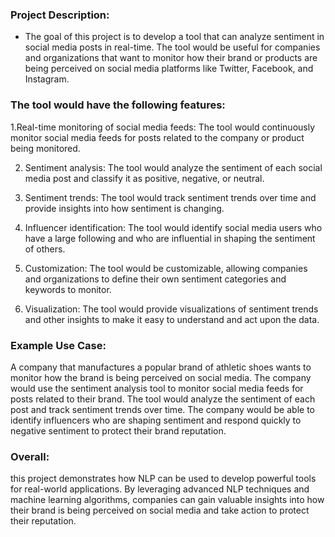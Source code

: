 ### Project Description: 
- The goal of this project is to develop a tool that can analyze sentiment in social media posts in real-time. The tool would be useful for companies and organizations that want to monitor how their brand or products are being perceived on social media platforms like Twitter, Facebook, and Instagram.

### The tool would have the following features:
1.Real-time monitoring of social media feeds: The tool would continuously monitor social media feeds for posts related to the company or product being monitored.

2. Sentiment analysis: The tool would analyze the sentiment of each social media post and classify it as positive, negative, or neutral.

3. Sentiment trends: The tool would track sentiment trends over time and provide insights into how sentiment is changing.

4. Influencer identification: The tool would identify social media users who have a large following and who are influential in shaping the sentiment of others.

5. Customization: The tool would be customizable, allowing companies and organizations to define their own sentiment categories and keywords to monitor.

6. Visualization: The tool would provide visualizations of sentiment trends and other insights to make it easy to understand and act upon the data.

### Example Use Case: 
A company that manufactures a popular brand of athletic shoes wants to monitor how the brand is being perceived on social media. The company would use the sentiment analysis tool to monitor social media feeds for posts related to their brand. The tool would analyze the sentiment of each post and track sentiment trends over time. The company would be able to identify influencers who are shaping sentiment and respond quickly to negative sentiment to protect their brand reputation.

### Overall:
this project demonstrates how NLP can be used to develop powerful tools for real-world applications. By leveraging advanced NLP techniques and machine learning algorithms, companies can gain valuable insights into how their brand is being perceived on social media and take action to protect their reputation.
